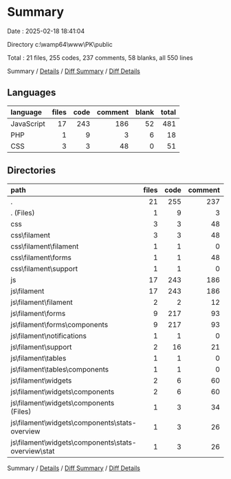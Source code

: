 # Summary

Date : 2025-02-18 18:41:04

Directory c:\\wamp64\\www\\PK\\public

Total : 21 files,  255 codes, 237 comments, 58 blanks, all 550 lines

Summary / [Details](details.md) / [Diff Summary](diff.md) / [Diff Details](diff-details.md)

## Languages
| language | files | code | comment | blank | total |
| :--- | ---: | ---: | ---: | ---: | ---: |
| JavaScript | 17 | 243 | 186 | 52 | 481 |
| PHP | 1 | 9 | 3 | 6 | 18 |
| CSS | 3 | 3 | 48 | 0 | 51 |

## Directories
| path | files | code | comment | blank | total |
| :--- | ---: | ---: | ---: | ---: | ---: |
| . | 21 | 255 | 237 | 58 | 550 |
| . (Files) | 1 | 9 | 3 | 6 | 18 |
| css | 3 | 3 | 48 | 0 | 51 |
| css\\filament | 3 | 3 | 48 | 0 | 51 |
| css\\filament\\filament | 1 | 1 | 0 | 0 | 1 |
| css\\filament\\forms | 1 | 1 | 48 | 0 | 49 |
| css\\filament\\support | 1 | 1 | 0 | 0 | 1 |
| js | 17 | 243 | 186 | 52 | 481 |
| js\\filament | 17 | 243 | 186 | 52 | 481 |
| js\\filament\\filament | 2 | 2 | 12 | 2 | 16 |
| js\\filament\\forms | 9 | 217 | 93 | 34 | 344 |
| js\\filament\\forms\\components | 9 | 217 | 93 | 34 | 344 |
| js\\filament\\notifications | 1 | 1 | 0 | 1 | 2 |
| js\\filament\\support | 2 | 16 | 21 | 12 | 49 |
| js\\filament\\tables | 1 | 1 | 0 | 1 | 2 |
| js\\filament\\tables\\components | 1 | 1 | 0 | 1 | 2 |
| js\\filament\\widgets | 2 | 6 | 60 | 2 | 68 |
| js\\filament\\widgets\\components | 2 | 6 | 60 | 2 | 68 |
| js\\filament\\widgets\\components (Files) | 1 | 3 | 34 | 1 | 38 |
| js\\filament\\widgets\\components\\stats-overview | 1 | 3 | 26 | 1 | 30 |
| js\\filament\\widgets\\components\\stats-overview\\stat | 1 | 3 | 26 | 1 | 30 |

Summary / [Details](details.md) / [Diff Summary](diff.md) / [Diff Details](diff-details.md)